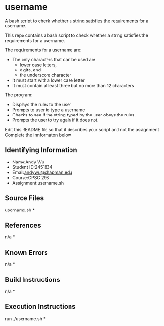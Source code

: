 # username
A bash script to check whether a string satisfies the requirements for a username.

This repo contains a bash script to check whether a string satisfies the requirements for a username.

The requirements for a username are:
* The only characters that can be used are 
  * lower case letters,
  * digits, and 
  * the underscore character 
* It must start with a lower case letter
* It must contain at least three but no more than 12 characters

The program:
* Displays the rules to the user
* Prompts to user to type a username
* Checks to see if the string typed by the user obeys the rules.
* Prompts the user to try again if it does not.

Edit this README file so that it describes your script and not the assignment
Complete the innformaton below
 

## Identifying Information

* Name:Andy Wu
* Student ID:2451834
* Email:andywu@chapman.edu
* Course:CPSC 298
* Assignment:username.sh

## Source Files
username.sh
*

## References
n/a
*

## Known Errors
n/a
*

## Build Instructions
n/a
*

## Execution Instructions
run ./username.sh
*
